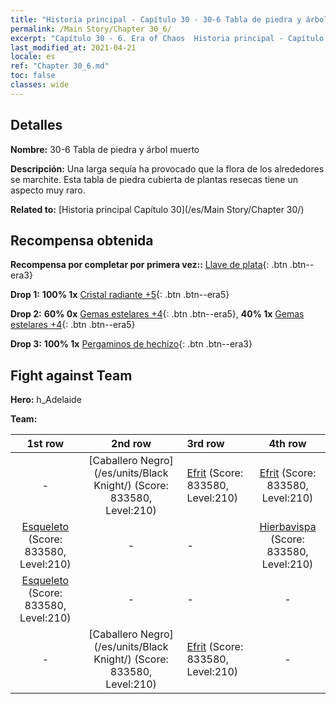 ```yaml
---
title: "Historia principal - Capítulo 30 - 30-6 Tabla de piedra y árbol muerto"
permalink: /Main Story/Chapter 30_6/
excerpt: "Capítulo 30 - 6. Era of Chaos  Historia principal - Capítulo 30_6. 30-6 Tabla de piedra y árbol muerto"
last_modified_at: 2021-04-21
locale: es
ref: "Chapter 30_6.md"
toc: false
classes: wide
---
```


## Detalles

 **Nombre:** 30-6 Tabla de piedra y árbol muerto

 **Descripción:** Una larga sequía ha provocado que la flora de los alrededores se marchite. Esta tabla de piedra cubierta de plantas resecas tiene un aspecto muy raro.

 **Related to:** [Historia principal Capítulo 30](/es/Main Story/Chapter 30/)

## Recompensa obtenida

 **Recompensa por completar por primera vez::** [Llave de plata](/es/Items/con_693/){: .btn .btn--era3}

 **Drop 1:** **100% 1x** [Cristal radiante +5](/es/Items/mat_101/){: .btn .btn--era5}

 **Drop 2:** **60% 0x** [Gemas estelares +4](/es/Items/mat_93/){: .btn .btn--era5}, **40% 1x** [Gemas estelares +4](/es/Items/mat_93/){: .btn .btn--era5}

 **Drop 3:** **100% 1x** [Pergaminos de hechizo](/es/Items/con_694/){: .btn .btn--era3}


## Fight against Team
 **Hero:** h_Adelaide

 **Team:**


  | 1st row | 2nd row | 3rd row | 4th row |
  |:----:|:----:|:----|:----:|
  | - | [Caballero Negro](/es/units/Black Knight/) (Score: 833580, Level:210)  | [Efrit](/es/units/Efreeti/) (Score: 833580, Level:210)  | [Efrit](/es/units/Efreeti/) (Score: 833580, Level:210)  |
  | [Esqueleto](/es/units/Skeleton/) (Score: 833580, Level:210)  | - | - | [Hierbavispa](/es/units/Waspwort/) (Score: 833580, Level:210)  |
  | [Esqueleto](/es/units/Skeleton/) (Score: 833580, Level:210)  | - | - | - |
  | - | [Caballero Negro](/es/units/Black Knight/) (Score: 833580, Level:210)  | [Efrit](/es/units/Efreeti/) (Score: 833580, Level:210)  | - |


